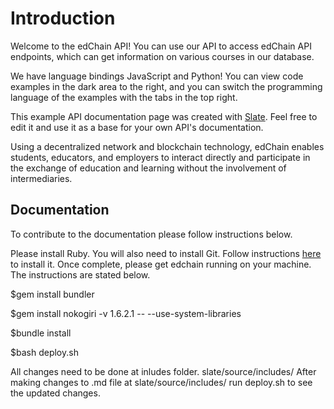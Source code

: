 # Introduction

Welcome to the edChain API! You can use our API to access edChain API endpoints, which can get information on various courses in our database.

We have language bindings JavaScript and Python! You can view code examples in the dark area to the right, and you can switch the programming language of the examples with the tabs in the top right.

This example API documentation page was created with [Slate](https://github.com/lord/slate). Feel free to edit it and use it as a base for your own API's documentation.

Using a decentralized network and blockchain technology, edChain enables students, educators, and employers to interact directly and participate in the exchange of education and learning without the involvement of intermediaries.

## Documentation

To contribute to the documentation please follow instructions below.

Please install Ruby. You will also need to install Git. Follow instructions [here](https://git-scm.com/book/en/v2/Getting-Started-Installing-Git) to install it. Once complete, please get edchain running on your machine. The instructions are stated below.

$gem install bundler

$gem install nokogiri -v 1.6.2.1 -- --use-system-libraries

$bundle install

$bash deploy.sh

All changes need to be done at inludes folder. slate/source/includes/
After making changes to .md file at slate/source/includes/ run deploy.sh to see the updated changes.
